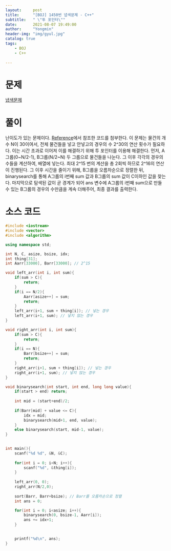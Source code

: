 ```yaml
---
layout:     post
title:      "[BOJ] 1450번 냅색문제 - C++"
subtitle:   " \"투 포인터\""
date:       2021-08-07 19:49:00
author:     "Yongmin"
header-img: "img/gyul.jpg"
catalog: true
tags:
    - BOJ
    - C++
  
---
```


# 문제
[냅색문제](https://www.acmicpc.net/problem/1450)

# 풀이

난이도가 있는 문제이다. [Reference](https://groti.tistory.com/17)에서 참조한 코드를 첨부한다. 이 문제는 물건의 개수 N이 30이여서, 전체 물건들을 넣고 안넣고의 경우의 수 2^30의 연산 횟수가
필요하다. 이는 시간 초과로 이어져 이를 해결하기 위해 투 포인터를 이용해 해결한다. 먼저, A그룹(0~N/2-1), B그룹(N/2~N) 두 그룹으로 물건들을 나눈다. 그 이후 각각의 경우의 수들을 계산하여, 배열에 넣는다.
최대 2^15 번의 계산을 총 2회씩 하므로 2^16의 연산이 진행된다. 그 이후 시간을 줄이기 위해, B그룹을 오름차순으로 정렬한 뒤, binarysearch를 통해 A그룹의 i번째 sum 값과 B그룹의 sum 값이 C이하인 값을 찾는다.
마지막으로 탐색된 값이 곧 경계가 되어 ans 변수에 A그룹의 i번째 sum으로 만들 수 있는 B그룹의 경우의 수만큼을 계속 더해주어, 최종 결과를 출력한다.

# 소스 코드

```c++
#include <iostream>
#include <vector>
#include <algorithm>

using namespace std;

int N, C, asize, bsize, idx;
int thing[31];
int Aarr[33000], Barr[33000]; // 2^15

void left_arr(int i, int sum){
    if(sum > C){
        return;
    }
    if(i == N/2){
        Aarr[asize++] = sum;
        return;
    }
    left_arr(i+1, sum + thing[i]); // 넣는 경우
    left_arr(i+1, sum); // 넣지 않는 경우
}

void right_arr(int i, int sum){
    if(sum > C){
        return;
    }
    if(i == N){
        Barr[bsize++] = sum;
        return;
    }
    right_arr(i+1, sum + thing[i]); // 넣는 경우
    right_arr(i+1, sum); // 넣지 않는 경우
}

void binarysearch(int start, int end, long long value){
    if(start > end) return;
    
    int mid = (start+end)/2;
    
    if(Barr[mid] + value <= C){
        idx = mid;
        binarysearch(mid+1, end, value);
    }
    else binarysearch(start, mid-1, value);
}
 

int main(){
    scanf("%d %d", &N, &C);
    
    for(int i = 0; i<N; i++){
        scanf("%d", &thing[i]);
    }
    
    left_arr(0, 0);
    right_arr(N/2,0);
    
    sort(Barr, Barr+bsize); // Barr를 오름차순으로 정렬
    int ans = 0;

    for(int i = 0; i<asize; i++){
        binarysearch(0, bsize-1, Aarr[i]);
        ans += idx+1;
    }

    
    printf("%d\n", ans);
}
```
